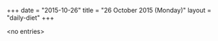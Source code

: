 +++
date = "2015-10-26"
title = "26 October 2015 (Monday)"
layout = "daily-diet"
+++

<p>&lt;no entries&gt;</p>